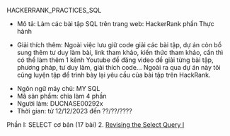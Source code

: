 HACKERRANK_PRACTICES_SQL

- Mô tả: Làm các bài tập SQL trên trang web: HackerRank phần Thực hành

* Giải thích thêm: Ngoài việc lưu giữ code giải các bài tập, dự án còn bổ sung thêm tư duy làm bài, link tham khảo, kiến ​​thức tham khảo, cần thì có thể làm thêm 1 kênh Youtube để đăng video để giải từng bài tập, phương pháp, tư duy làm, giải thích code... Ngoài ra qua dự án này tôi cũng luyện tập để trình bày lại yêu cầu của bài tập trên HackRank.
- Ngôn ngữ máy chủ: MY SQL
- Mã sản phẩm: chia làm 4 phần
- Người làm: DUCNASE00292x
- Thời gian: từ 12/12/2023 đến ??/??/????

Phần I: SELECT cơ bản (17 bài)
2. [Revising the Select Query I](https://www.hackerrank.com/challenges/revising-the-select-query/problem?isFullScreen=true)
